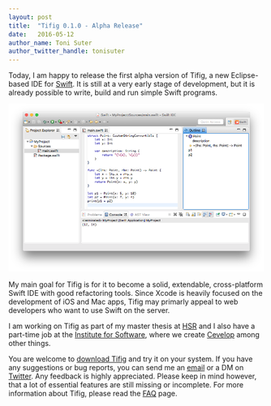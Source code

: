 ```yaml
---
layout: post
title:  "Tifig 0.1.0 - Alpha Release"
date:   2016-05-12
author_name: Toni Suter
author_twitter_handle: tonisuter
---
```

Today, I am happy to release the first alpha version of Tifig, a new Eclipse-based IDE for [Swift](https://swift.org/).
It is still at a very early stage of development, but it is already possible to write, build and run
simple Swift programs.

![Tifig](/images/tifig.png "Tifig")

My main goal for Tifig is for it to become a solid, extendable, cross-platform Swift IDE with good
refactoring tools. Since Xcode is heavily focused on the development of iOS and Mac apps, Tifig may
primarly appeal to web developers who want to use Swift on the server.

I am working on Tifig as part of my master thesis at [HSR](http://www.hsr.ch) and I also have a part-time job
at the [Institute for Software](http://ifs.hsr.ch/), where we create [Cevelop](https://www.cevelop.com) among other things.

You are welcome to <a href="/download/">download Tifig</a> and try it on your system. If you have any suggestions
or bug reports, you can send me an <a href="mailto:tonisuter@me.com">email</a> or a DM on <a href="https://twitter.com/tonisuter">Twitter</a>.
Any feedback is highly appreciated. Please keep in mind however, that a lot of essential features are still missing or incomplete.
For more information about Tifig, please read the <a href="/faq/">FAQ</a> page.
